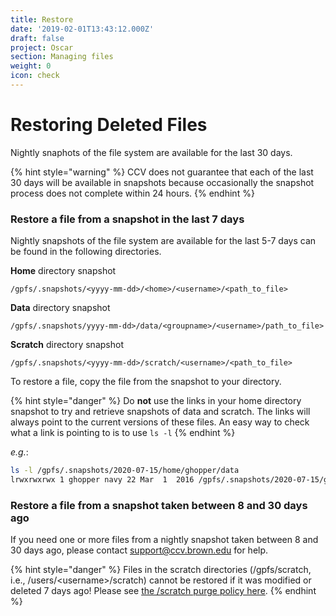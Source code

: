 ```yaml
---
title: Restore
date: '2019-02-01T13:43:12.000Z'
draft: false
project: Oscar
section: Managing files
weight: 0
icon: check
---
```


# Restoring Deleted Files

Nightly snaphots of the file system are available for the last 30 days.

{% hint style="warning" %}
CCV does not guarantee that each of the last 30 days will be available in snapshots because occasionally the snapshot process does not complete within 24 hours.
{% endhint %}

### Restore a file from a snapshot in the last 7 days

Nightly snapshots of the file system are available for the last 5-7 days can be found in the following directories.

**Home** directory snapshot

```
/gpfs/.snapshots/<yyyy-mm-dd>/<home>/<username>/<path_to_file>
```

**Data** directory snapshot

```
/gpfs/.snapshots/yyyy-mm-dd>/data/<groupname>/<username>/path_to_file>
```

**Scratch** directory snapshot

```
/gpfs/.snapshots/<yyyy-mm-dd>/scratch/<username>/<path_to_file>
```

To restore a file, copy the file from the snapshot to your directory.

{% hint style="danger" %}
Do **not** use the links in your home directory snapshot to try and retrieve snapshots of data and scratch. The links will always point to the current versions of these files. An easy way to check what a link is pointing to is to use `ls -l`
{% endhint %}

_e.g._:

```bash
ls -l /gpfs/.snapshots/2020-07-15/home/ghopper/data
lrwxrwxrwx 1 ghopper navy 22 Mar  1  2016 /gpfs/.snapshots/2020-07-15/ghopper/scratch -> /gpfs/data/navy
```

### Restore a file from a snapshot taken between 8 and 30 days ago

If you need one or more files from a nightly snapshot taken between 8 and 30 days ago, please contact support@ccv.brown.edu for help.

{% hint style="danger" %}
Files in the scratch directories (/gpfs/scratch, i.e., /users/\<username>/scratch) cannot be restored if it was modified or deleted 7 days ago! Please see [the /scratch purge policy here](filesystem.md).&#x20;
{% endhint %}
